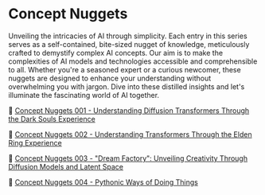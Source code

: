 # Concept Nuggets

Unveiling the intricacies of AI through simplicity. Each entry in this series serves as a self-contained, bite-sized nugget of knowledge, meticulously crafted to demystify complex AI concepts. Our aim is to make the complexities of AI models and technologies accessible and comprehensible to all. Whether you're a seasoned expert or a curious newcomer, these nuggets are designed to enhance your understanding without overwhelming you with jargon. Dive into these distilled insights and let's illuminate the fascinating world of AI together.

🥠 [Concept Nuggets 001 - Understanding Diffusion Transformers Through the Dark Souls Experience](001-diffusion-transformers/README.md)

🥠 [Concept Nuggets 002 - Understanding Transformers Through the Elden Ring Experience](002-transformers/README.md)

🥠 [Concept Nuggets 003 - "Dream Factory": Unveiling Creativity Through Diffusion Models and Latent Space](003-dream-factory-unveiling-creativity-through-diffusion-models-and-latent-space/README.md)

🥠 [Concept Nuggets 004 - Pythonic Ways of Doing Things](004-pythonic-way/README.md)
